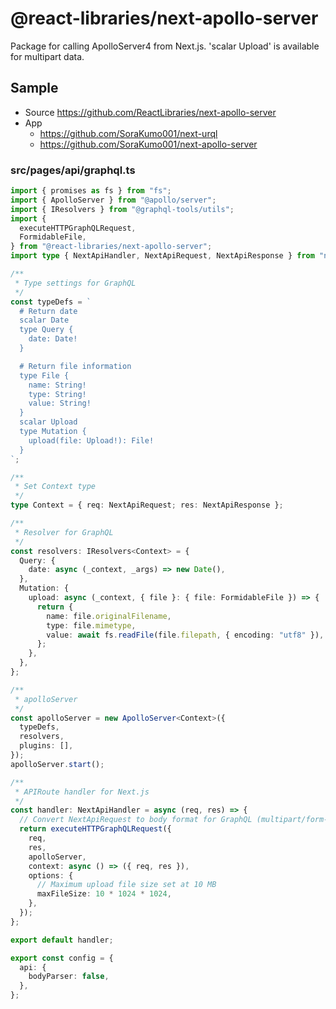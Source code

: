 # @react-libraries/next-apollo-server

Package for calling ApolloServer4 from Next.js.
'scalar Upload' is available for multipart data.

## Sample

- Source
  <https://github.com/ReactLibraries/next-apollo-server>
- App
  - <https://github.com/SoraKumo001/next-urql>
  - <https://github.com/SoraKumo001/next-apollo-server>

### src/pages/api/graphql.ts

```ts
import { promises as fs } from "fs";
import { ApolloServer } from "@apollo/server";
import { IResolvers } from "@graphql-tools/utils";
import {
  executeHTTPGraphQLRequest,
  FormidableFile,
} from "@react-libraries/next-apollo-server";
import type { NextApiHandler, NextApiRequest, NextApiResponse } from "next";

/**
 * Type settings for GraphQL
 */
const typeDefs = `
  # Return date
  scalar Date
  type Query {
    date: Date!
  }

  # Return file information
  type File {
    name: String!
    type: String!
    value: String!
  }
  scalar Upload
  type Mutation {
    upload(file: Upload!): File!
  }
`;

/**
 * Set Context type
 */
type Context = { req: NextApiRequest; res: NextApiResponse };

/**
 * Resolver for GraphQL
 */
const resolvers: IResolvers<Context> = {
  Query: {
    date: async (_context, _args) => new Date(),
  },
  Mutation: {
    upload: async (_context, { file }: { file: FormidableFile }) => {
      return {
        name: file.originalFilename,
        type: file.mimetype,
        value: await fs.readFile(file.filepath, { encoding: "utf8" }),
      };
    },
  },
};

/**
 * apolloServer
 */
const apolloServer = new ApolloServer<Context>({
  typeDefs,
  resolvers,
  plugins: [],
});
apolloServer.start();

/**
 * APIRoute handler for Next.js
 */
const handler: NextApiHandler = async (req, res) => {
  // Convert NextApiRequest to body format for GraphQL (multipart/form-data support).
  return executeHTTPGraphQLRequest({
    req,
    res,
    apolloServer,
    context: async () => ({ req, res }),
    options: {
      // Maximum upload file size set at 10 MB
      maxFileSize: 10 * 1024 * 1024,
    },
  });
};

export default handler;

export const config = {
  api: {
    bodyParser: false,
  },
};
```
